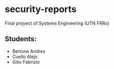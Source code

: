 # security-reports
Final proyect of Systems Engineering (UTN FRRo)

## Students:
* Bertone Andres
* Cuello Alejo
* Gilio Fabrizio

